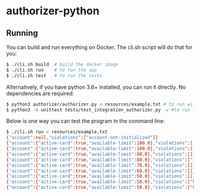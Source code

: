 # authorizer-python

## Running
You can build and run everything on Docker. The cli.sh script will do that
for you:

```bash
$ ./cli.sh build  # build the docker image
$ ./cli.sh run    # to run the app
$ ./cli.sh test   # to run the tests
```

Alternatively, if you have python 3.6+ installed, you can run it directly.
No dependencies are required:

```bash
$ python3 authorizer/authorizer.py < resources/example.txt # to run with example input
$ python3 -m unittest tests/test_integration_authorizer.py -v #to run tests
```


Below is one way you can test the program in the command line:
```bash
$ ./cli.sh run < resources/example.txt
{"account":null,"violations":["account-not-initialized"]}
{"account":{"active-card":true,"available-limit":100.0},"violations":[]}
{"account":{"active-card":true,"available-limit":100.0},"violations":["account-already-initialized"]}
{"account":{"active-card":true,"available-limit":80.0},"violations":[]}
{"account":{"active-card":true,"available-limit":80.0},"violations":["insufficient-limit"]}
{"account":{"active-card":true,"available-limit":70.0},"violations":[]}
{"account":{"active-card":true,"available-limit":60.0},"violations":[]}
{"account":{"active-card":true,"available-limit":50.0},"violations":[]}
{"account":{"active-card":true,"available-limit":50.0},"violations":["high-frequency-small-interval","doubled-transaction"]}
{"account":{"active-card":true,"available-limit":50.0},"violations":["high-frequency-small-interval"]}
```
